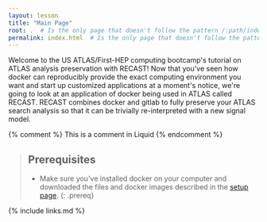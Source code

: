 ```yaml
---
layout: lesson
title: "Main Page"
root: .  # Is the only page that doesn't follow the pattern /:path/index.html
permalink: index.html  # Is the only page that doesn't follow the pattern /:path/index.html
---
```

Welcome to the US ATLAS/First-HEP computing bootcamp's tutorial on ATLAS analysis preservation with RECAST! Now that you've seen how docker can reproducibly provide the exact computing environment you want and start up customized applications at a moment's notice, we're going to look at an application of docker being used in ATLAS called RECAST. RECAST combines docker and gitlab to fully preserve your ATLAS search analysis so that it can be trivially re-interpreted with a new signal model.

<!-- this is an html comment -->

{% comment %} This is a comment in Liquid {% endcomment %}

> ## Prerequisites
>
> * Make sure you've installed docker on your computer and downloaded the files and docker images described in the [setup page](https://danikam.github.io/standalone-recast-tutorial/setup.html).
{: .prereq}

{% include links.md %}
